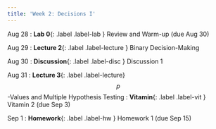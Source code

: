 ```yaml
---
title: 'Week 2: Decisions I'
---
```


Aug 28
: **Lab 0**{: .label .label-lab } Review and Warm-up (due Aug 30)

Aug 29
: **Lecture 2**{: .label .label-lecture } Binary Decision-Making

Aug 30
: **Discussion**{: .label .label-disc } Discussion 1

Aug 31
: **Lecture 3**{: .label .label-lecture} $$p$$-Values and Multiple Hypothesis Testing
: **Vitamin**{: .label .label-vit } Vitamin 2 (due Sep 3)

Sep 1
: **Homework**{: .label .label-hw } Homework 1 (due Sep 15)